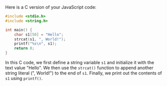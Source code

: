 Here is a C version of your JavaScript code:

```c
#include <stdio.h>
#include <string.h>

int main() {
    char s1[50] = "Hello";
    strcat(s1, ", World!");
    printf("%s\n", s1);
    return 0;
}
```

In this C code, we first define a string variable `s1` and initialize it with the text value "Hello". We then use the `strcat()` function to append another string literal (", World!") to the end of `s1`. Finally, we print out the contents of `s1` using `printf()`.
